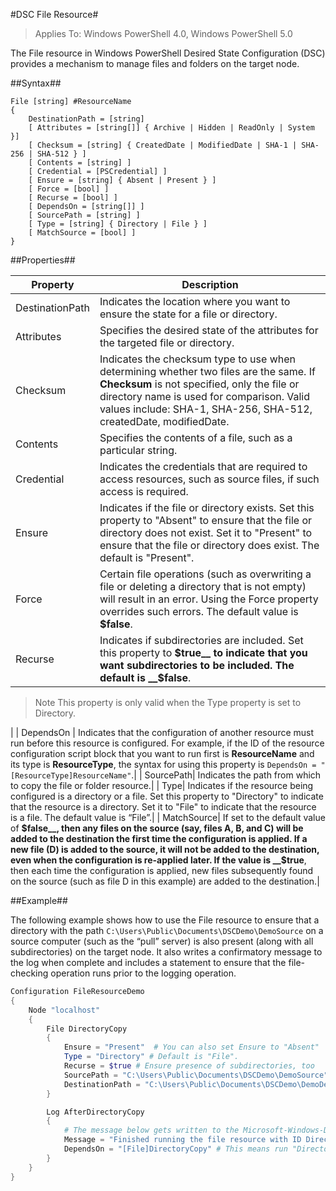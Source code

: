 #DSC File Resource#

>Applies To: Windows PowerShell 4.0, Windows PowerShell 5.0

The File resource in Windows PowerShell Desired State Configuration (DSC) provides a mechanism to manage files and folders on the target node.

##Syntax##
```
File [string] #ResourceName
{
    DestinationPath = [string]
    [ Attributes = [string[]] { Archive | Hidden | ReadOnly | System }]
    [ Checksum = [string] { CreatedDate | ModifiedDate | SHA-1 | SHA-256 | SHA-512 } ]
    [ Contents = [string] ]
    [ Credential = [PSCredential] ]
    [ Ensure = [string] { Absent | Present } ] 
    [ Force = [bool] ]
    [ Recurse = [bool] ]
    [ DependsOn = [string[]] ]
    [ SourcePath = [string] ]
    [ Type = [string] { Directory | File } ] 
    [ MatchSource = [bool] ]
}
```

##Properties##

|  Property  |  Description   | 
|---|---| 
| DestinationPath| Indicates the location where you want to ensure the state for a file or directory.| 
| Attributes| Specifies the desired state of the attributes for the targeted file or directory.| 
| Checksum| Indicates the checksum type to use when determining whether two files are the same. If __Checksum__ is not specified, only the file or directory name is used for comparison. Valid values include: SHA-1, SHA-256, SHA-512, createdDate, modifiedDate.| 
| Contents| Specifies the contents of a file, such as a particular string.| 
| Credential| Indicates the credentials that are required to access resources, such as source files, if such access is required.| 
| Ensure| Indicates if the file or directory exists. Set this property to "Absent" to ensure that the file or directory does not exist. Set it to "Present" to ensure that the file or directory does exist. The default is "Present".| 
| Force| Certain file operations (such as overwriting a file or deleting a directory that is not empty) will result in an error. Using the Force property overrides such errors. The default value is __$false__.| 
| Recurse| Indicates if subdirectories are included. Set this property to __$true__ to indicate that you want subdirectories to be included. The default is __$false__. 
>Note 
>This property is only valid when the Type property is set to Directory.

| 
| DependsOn | Indicates that the configuration of another resource must run before this resource is configured. For example, if the ID of the resource configuration script block that you want to run first is __ResourceName__ and its type is __ResourceType__, the syntax for using this property is `DependsOn = "[ResourceType]ResourceName"`.| 
| SourcePath| Indicates the path from which to copy the file or folder resource.| 
| Type| Indicates if the resource being configured is a directory or a file. Set this property to "Directory" to indicate that the resource is a directory. Set it to "File" to indicate that the resource is a file. The default value is “File”.| 
| MatchSource| If set to the default value of __$false__, then any files on the source (say, files A, B, and C) will be added to the destination the first time the configuration is applied. If a new file (D) is added to the source, it will not be added to the destination, even when the configuration is re-applied later. If the value is __$true__, then each time the configuration is applied, new files subsequently found on the source (such as file D in this example) are added to the destination.| 

##Example##

The following example shows how to use the File resource to ensure that a directory with the path `C:\Users\Public\Documents\DSCDemo\DemoSource` on a source computer (such as the “pull” server) is also present (along with all subdirectories) on the target node. It also writes a confirmatory message to the log when complete and includes a statement to ensure that the file-checking operation runs prior to the logging operation.

```powershell
Configuration FileResourceDemo
{
    Node "localhost"
    {
        File DirectoryCopy
        {
            Ensure = "Present"  # You can also set Ensure to "Absent"
            Type = "Directory" # Default is "File".
            Recurse = $true # Ensure presence of subdirectories, too
            SourcePath = "C:\Users\Public\Documents\DSCDemo\DemoSource"
            DestinationPath = "C:\Users\Public\Documents\DSCDemo\DemoDestination"    
        }

        Log AfterDirectoryCopy
        {
            # The message below gets written to the Microsoft-Windows-Desired State Configuration/Analytic log
            Message = "Finished running the file resource with ID DirectoryCopy"
            DependsOn = "[File]DirectoryCopy" # This means run "DirectoryCopy" first.
        }
    }
}
```


